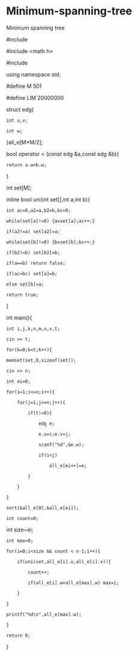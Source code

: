 # Minimum-spanning-tree

Minimum spanning tree

#include <iostream>
  
#include <math.h>

#include <algorithm>
  
using namespace std;

#define M 501

#define LIM 20000000

struct edg{

	int u,v;
  
	int w;
  
}all_e[M*M/2];

bool operator < (const edg &a,const edg &b){

	return a.w<b.w;  
  
}

int set[M];

inline bool uni(int set[],int a,int b){ 

	int ac=0,a2=a,b2=b,bc=0;
  
	while(set[a]!=0) {a=set[a];ac++;}
  
	if(a2!=a) set[a2]=a;
  
	while(set[b]!=0) {b=set[b];bc++;}
  
	if(b2!=b) set[b2]=b;  
  
	if(a==b) return false;
  
	if(ac<bc) set[a]=b;
  
	else set[b]=a;
  
	return true;
  
}

int main(){

	int i,j,k,n,m,u,v,t;
  
	cin >> t;
  
	for(k=0;k<t;k++){
  
	memset(set,0,sizeof(set));
  
	cin >> n;
  
	int ei=0;
  
	for(i=1;i<=n;i++){
  
		for(j=1;j<=n;j++){
    
			if(t!=0){
      
				edg e;
        
				e.u=i;e.v=j;
        
				scanf("%d",&e.w);
        
				if(i<j)
        
					all_e[ei++]=e;
          
			}
      
		}
    
	}
  
	sort(&all_e[0],&all_e[ei]);
  
	int count=0;
  
int size=ei;

	int max=0;
  
	for(i=0;i<size && count < n-1;i++){
  
		if(uni(set,all_e[i].u,all_e[i].v)){
    
			count++;
      
			if(all_e[i].w>all_e[max].w) max=i;
      
		}
    
	}
  
	printf("%d\n",all_e[max].w);
  
	}
  
	return 0;
  
}

